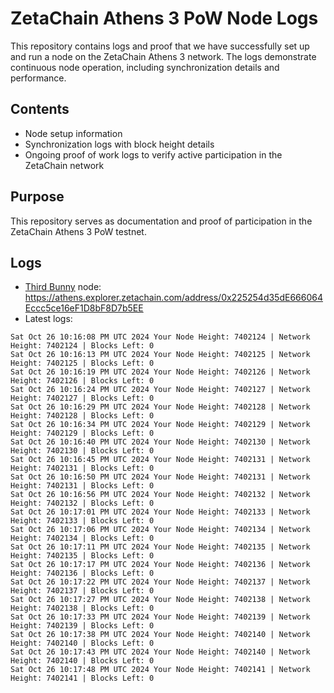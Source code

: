 # ZetaChain Athens 3 PoW Node Logs
This repository contains logs and proof that we have successfully set up and run a node on the ZetaChain Athens 3 network. The logs demonstrate continuous node operation, including synchronization details and performance.

## Contents
- Node setup information
- Synchronization logs with block height details
- Ongoing proof of work logs to verify active participation in the ZetaChain network

## Purpose
This repository serves as documentation and proof of participation in the ZetaChain Athens 3 PoW testnet.

## Logs

- [Third Bunny](https://thirdbunny.xyz/) node: https://athens.explorer.zetachain.com/address/0x225254d35dE666064Eccc5ce16eF1D8bF8D7b5EE
- Latest logs:
```
Sat Oct 26 10:16:08 PM UTC 2024 Your Node Height: 7402124 | Network Height: 7402124 | Blocks Left: 0
Sat Oct 26 10:16:13 PM UTC 2024 Your Node Height: 7402125 | Network Height: 7402125 | Blocks Left: 0
Sat Oct 26 10:16:19 PM UTC 2024 Your Node Height: 7402126 | Network Height: 7402126 | Blocks Left: 0
Sat Oct 26 10:16:24 PM UTC 2024 Your Node Height: 7402127 | Network Height: 7402127 | Blocks Left: 0
Sat Oct 26 10:16:29 PM UTC 2024 Your Node Height: 7402128 | Network Height: 7402128 | Blocks Left: 0
Sat Oct 26 10:16:34 PM UTC 2024 Your Node Height: 7402129 | Network Height: 7402129 | Blocks Left: 0
Sat Oct 26 10:16:40 PM UTC 2024 Your Node Height: 7402130 | Network Height: 7402130 | Blocks Left: 0
Sat Oct 26 10:16:45 PM UTC 2024 Your Node Height: 7402131 | Network Height: 7402131 | Blocks Left: 0
Sat Oct 26 10:16:50 PM UTC 2024 Your Node Height: 7402131 | Network Height: 7402131 | Blocks Left: 0
Sat Oct 26 10:16:56 PM UTC 2024 Your Node Height: 7402132 | Network Height: 7402132 | Blocks Left: 0
Sat Oct 26 10:17:01 PM UTC 2024 Your Node Height: 7402133 | Network Height: 7402133 | Blocks Left: 0
Sat Oct 26 10:17:06 PM UTC 2024 Your Node Height: 7402134 | Network Height: 7402134 | Blocks Left: 0
Sat Oct 26 10:17:11 PM UTC 2024 Your Node Height: 7402135 | Network Height: 7402135 | Blocks Left: 0
Sat Oct 26 10:17:17 PM UTC 2024 Your Node Height: 7402136 | Network Height: 7402136 | Blocks Left: 0
Sat Oct 26 10:17:22 PM UTC 2024 Your Node Height: 7402137 | Network Height: 7402137 | Blocks Left: 0
Sat Oct 26 10:17:27 PM UTC 2024 Your Node Height: 7402138 | Network Height: 7402138 | Blocks Left: 0
Sat Oct 26 10:17:33 PM UTC 2024 Your Node Height: 7402139 | Network Height: 7402139 | Blocks Left: 0
Sat Oct 26 10:17:38 PM UTC 2024 Your Node Height: 7402140 | Network Height: 7402140 | Blocks Left: 0
Sat Oct 26 10:17:43 PM UTC 2024 Your Node Height: 7402140 | Network Height: 7402140 | Blocks Left: 0
Sat Oct 26 10:17:48 PM UTC 2024 Your Node Height: 7402141 | Network Height: 7402141 | Blocks Left: 0
```
